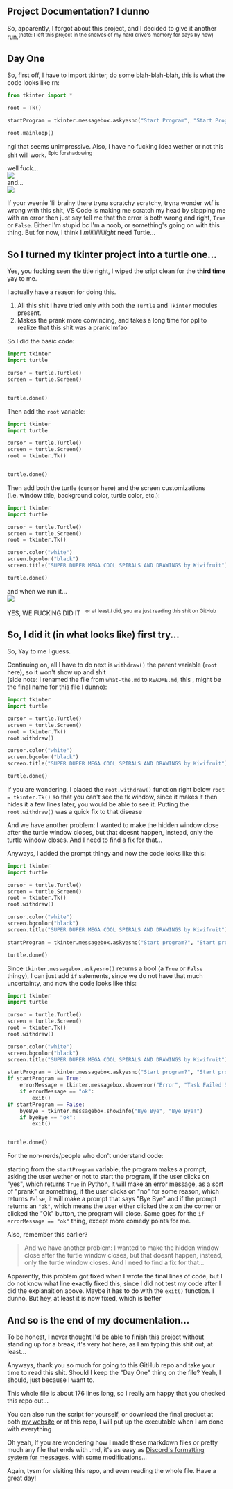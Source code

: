 Project Documentation? I dunno
----------------------------------

So, apparently, I forgot about this project, and I decided to give it another run.<sup>(note: I left this project in the shelves of my hard drive's memory for days by now)</sup>

Day One
--------
So, first off, I have to import tkinter, do some blah-blah-blah, this is what the code looks like rn:
```py
from tkinter import *

root = Tk()

startProgram = tkinter.messagebox.askyesno("Start Program", "Start Program?")

root.mainloop()
```
ngl that seems unimpressive. Also, I have no fucking idea wether or not this shit will work. <sup>Epic forshadowing</sup>

well fuck...<br>
<img src="markdown images/nice.png"><br>
and...<br>
<img src="markdown images/double nice.png">

If your weenie 'lil brainy there tryna scratchy scratchy,
tryna wonder wtf is wrong with this shit, VS Code is making me scratch my head by slapping me with an error
then just say tell me that the error is both wrong and right, `True` or `False`. Either I'm stupid bc I'm a noob, or something's going on with this thing. But for now, I think I *miiiiiiiiiiiight* need Turtle...

So I turned my tkinter project into a turtle one...
-----------------------------------------------------
Yes, you fucking seen the title right, I wiped the sript clean for the **third time** yay to me.

I actually have a reason for doing this.

1) All this shit i have tried only with both the `Turtle` and `Tkinter` modules present.
2) Makes the prank more convincing, and takes a long time for ppl to realize that this shit was a prank lmfao

So I did the basic code:
```py
import tkinter
import turtle

cursor = turtle.Turtle()
screen = turtle.Screen()


turtle.done()
```
Then add the `root` variable:
```py
import tkinter
import turtle

cursor = turtle.Turtle()
screen = turtle.Screen()
root = tkinter.Tk()


turtle.done()
```
Then add both the turtle (`cursor` here) and the screen customizations<br>(i.e. window title, background color, turtle color, etc.):
```py
import tkinter
import turtle

cursor = turtle.Turtle()
screen = turtle.Screen()
root = tkinter.Tk()

cursor.color("white")
screen.bgcolor("black")
screen.title("SUPER DUPER MEGA COOL SPIRALS AND DRAWINGS by Kiwifruit")

turtle.done()
```
and when we run it...<br>
<img src="markdown images/YES.png">

YES, WE FUCKING DID IT &nbsp;&nbsp;<sup>or at least *I* did, you are just reading this shit on GitHub</sup>

So, I did it (in what looks like) first try...
----------------------------------------------------
So, Yay to me I guess.

Continuing on, all I have to do next is `withdraw()` the parent variable (`root` here), so it won't show up and shit<br>
(side note: I renamed the file from `what-the.md` to `README.md`, this , might be the final name for this file I dunno):
```py
import tkinter
import turtle

cursor = turtle.Turtle()
screen = turtle.Screen()
root = tkinter.Tk()
root.withdraw()

cursor.color("white")
screen.bgcolor("black")
screen.title("SUPER DUPER MEGA COOL SPIRALS AND DRAWINGS by Kiwifruit")

turtle.done()
```
If you are wondering, I placed the `root.withdraw()` function right below `root = tkinter.Tk()` so that you can't see the tk window, since it makes it then hides it a few lines later, you would be able to see it. Putting the `root.withdraw()` was a quick fix to that disease

And we have another problem: I wanted to make the hidden window close after the turtle window closes, but that doesnt happen, instead, only the turtle window closes. And I need to find a fix for that...


Anyways, I added the prompt thingy and now the code looks like this:
```py
import tkinter
import turtle

cursor = turtle.Turtle()
screen = turtle.Screen()
root = tkinter.Tk()
root.withdraw()

cursor.color("white")
screen.bgcolor("black")
screen.title("SUPER DUPER MEGA COOL SPIRALS AND DRAWINGS by Kiwifruit")

startProgram = tkinter.messagebox.askyesno("Start program?", "Start program?")

turtle.done()
```

Since `tkinter.messagebox.askyesno()` returns a bool (a `True` or `False` thingy), I can just add `if` satements, since we do not have that much uncertainty, and now the code looks like this:
```py
import tkinter
import turtle

cursor = turtle.Turtle()
screen = turtle.Screen()
root = tkinter.Tk()
root.withdraw()

cursor.color("white")
screen.bgcolor("black")
screen.title("SUPER DUPER MEGA COOL SPIRALS AND DRAWINGS by Kiwifruit")

startProgram = tkinter.messagebox.askyesno("Start program?", "Start program?")
if startProgram == True:
    errorMessage = tkinter.messagebox.showerror("Error", "Task Failed Successfully")
    if errorMessage == "ok":
        exit()
if startProgram == False:
    byeBye = tkinter.messagebox.showinfo("Bye Bye", "Bye Bye!")
    if byeBye == "ok":
        exit()


turtle.done()
```
For the non-nerds/people who don't understand code:

starting from the `startProgram` variable, the program makes a prompt, asking the user wether or not to start the program, if the user clicks on "yes", which returns `True` in Python, it will make an error message, as a sort of "prank" or something, if the user clicks on "no" for some reason, which returns `False`, it will make a prompt that says "Bye Bye" and if the prompt returns an `"ok"`, which means the user either clicked the `x` on the corner or clicked the "Ok" button, the program will close. Same goes for the `if errorMessage == "ok"` thing, except more comedy points for me.


Also, remember this earlier?

>And we have another problem: I wanted to make the hidden window close after the turtle window closes, but that doesnt happen, instead, only the turtle window closes. And I need to find a fix for that...

Apparently, this problem got fixed when I wrote the final lines of code, but I do not know what line exactly fixed this, since I did not test my code after I did the explanaition above. Maybe it has to do with the `exit()` function. I dunno. But hey, at least it is now fixed, which is better


And so is the end of my documentation...
-----------------------------------------
To be honest, I never thought I'd be able to finish this project without standing up for a break, it's very hot here, as I am typing this shit out, at least...

Anyways, thank you so much for going to this GitHub repo and take your time to read this shit. Should I keep the "Day One" thing on the file? Yeah, I should, just because I want to.

This whole file is about 176 lines long, so I really am happy that you checked this repo out...

You can also run the script for yourself, or download the final product at both [my website](e3.mahkiwi123.repl.co/downloads.html) or at this repo, I will put up the executable when I am done with everything

Oh yeah, If you are wondering how I made these markdown files or pretty much any file that ends with .md, it's as easy as [Discord's formatting system for messages](https://support.discord.com/hc/en-us/articles/210298617-Markdown-Text-101-Chat-Formatting-Bold-Italic-Underline-), with some modifications...

Again, tysm for visiting this repo, and even reading the whole file. Have a great day!
